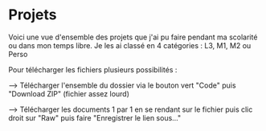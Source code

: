 # Projets
Voici une vue d'ensemble des projets que j'ai pu faire pendant ma scolarité ou dans mon temps libre. Je les ai classé en 4 catégories : L3, M1, M2 ou Perso

Pour télécharger les fichiers plusieurs possibilités :

--> Télécharger l'ensemble du dossier via le bouton vert "Code" puis "Download ZIP" (fichier assez lourd)

--> Télécharger les documents 1 par 1 en se rendant sur le fichier puis clic droit sur "Raw" puis faire "Enregistrer le lien sous..."
